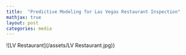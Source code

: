 ```yaml
---
title:  "Predictive Modeling for Las Vegas Restaurant Inspection"
mathjax: true
layout: post
categories: media
---
```


![LV Restaurant](/assets/LV Restaurant.jpg))
